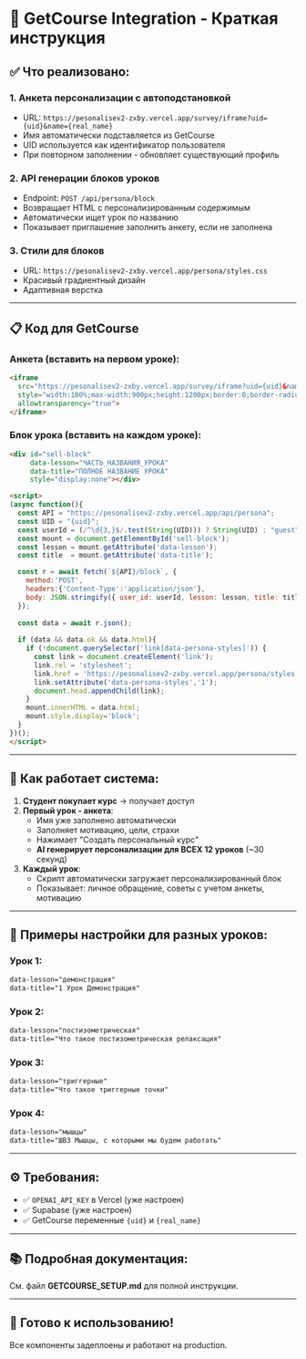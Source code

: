 # 🎯 GetCourse Integration - Краткая инструкция

## ✅ Что реализовано:

### 1. **Анкета персонализации с автоподстановкой**
- URL: `https://pesonalisev2-zxby.vercel.app/survey/iframe?uid={uid}&name={real_name}`
- Имя автоматически подставляется из GetCourse
- UID используется как идентификатор пользователя
- При повторном заполнении - обновляет существующий профиль

### 2. **API генерации блоков уроков**
- Endpoint: `POST /api/persona/block`
- Возвращает HTML с персонализированным содержимым
- Автоматически ищет урок по названию
- Показывает приглашение заполнить анкету, если не заполнена

### 3. **Стили для блоков**
- URL: `https://pesonalisev2-zxby.vercel.app/persona/styles.css`
- Красивый градиентный дизайн
- Адаптивная верстка

---

## 📋 Код для GetCourse

### Анкета (вставить на первом уроке):

```html
<iframe 
  src="https://pesonalisev2-zxby.vercel.app/survey/iframe?uid={uid}&name={real_name}" 
  style="width:100%;max-width:900px;height:1200px;border:0;border-radius:12px;overflow:hidden;"
  allowtransparency="true">
</iframe>
```

### Блок урока (вставить на каждом уроке):

```html
<div id="sell-block"
     data-lesson="ЧАСТЬ_НАЗВАНИЯ_УРОКА"
     data-title="ПОЛНОЕ НАЗВАНИЕ УРОКА"
     style="display:none"></div>

<script>
(async function(){
  const API = "https://pesonalisev2-zxby.vercel.app/api/persona";
  const UID = "{uid}";
  const userId = (/^\d{3,}$/.test(String(UID))) ? String(UID) : "guest";
  const mount = document.getElementById('sell-block');
  const lesson = mount.getAttribute('data-lesson');
  const title  = mount.getAttribute('data-title');

  const r = await fetch(`${API}/block`, {
    method:'POST',
    headers:{'Content-Type':'application/json'},
    body: JSON.stringify({ user_id: userId, lesson: lesson, title: title, flush: false })
  });
  
  const data = await r.json();
  
  if (data && data.ok && data.html){
    if (!document.querySelector('link[data-persona-styles]')) {
      const link = document.createElement('link');
      link.rel = 'stylesheet'; 
      link.href = 'https://pesonalisev2-zxby.vercel.app/persona/styles.css';
      link.setAttribute('data-persona-styles','1'); 
      document.head.appendChild(link);
    }
    mount.innerHTML = data.html; 
    mount.style.display='block';
  }
})();
</script>
```

---

## 🔄 Как работает система:

1. **Студент покупает курс** → получает доступ
2. **Первый урок - анкета**:
   - Имя уже заполнено автоматически
   - Заполняет мотивацию, цели, страхи
   - Нажимает "Создать персональный курс"
   - **AI генерирует персонализации для ВСЕХ 12 уроков** (~30 секунд)
3. **Каждый урок**:
   - Скрипт автоматически загружает персонализированный блок
   - Показывает: личное обращение, советы с учетом анкеты, мотивацию

---

## 📝 Примеры настройки для разных уроков:

### Урок 1:
```html
data-lesson="демонстрация"
data-title="1 Урок Демонстрация"
```

### Урок 2:
```html
data-lesson="постизометрическая"
data-title="Что такое постизометрическая релаксация"
```

### Урок 3:
```html
data-lesson="триггерные"
data-title="Что такое триггерные точки"
```

### Урок 4:
```html
data-lesson="мышцы"
data-title="ШВЗ Мышцы, с которыми мы будем работать"
```

---

## ⚙️ Требования:

- ✅ `OPENAI_API_KEY` в Vercel (уже настроен)
- ✅ Supabase (уже настроен)
- ✅ GetCourse переменные `{uid}` и `{real_name}`

---

## 📚 Подробная документация:

См. файл **GETCOURSE_SETUP.md** для полной инструкции.

---

## 🚀 Готово к использованию!

Все компоненты задеплоены и работают на production.



